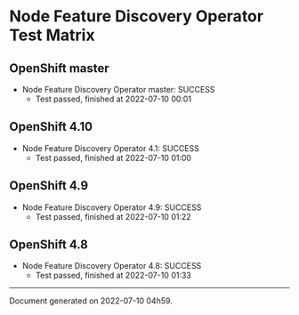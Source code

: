 
Node Feature Discovery Operator Test Matrix
===========================================

OpenShift master
----------------



* Node Feature Discovery Operator master: SUCCESS
  - Test passed, finished at 2022-07-10 00:01






OpenShift 4.10
--------------



* Node Feature Discovery Operator 4.1: SUCCESS
  - Test passed, finished at 2022-07-10 01:00






OpenShift 4.9
-------------



* Node Feature Discovery Operator 4.9: SUCCESS
  - Test passed, finished at 2022-07-10 01:22






OpenShift 4.8
-------------



* Node Feature Discovery Operator 4.8: SUCCESS
  - Test passed, finished at 2022-07-10 01:33






---
Document generated on 2022-07-10 04h59.
